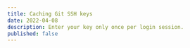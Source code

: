 ```yaml
---
title: Caching Git SSH keys
date: 2022-04-08
description: Enter your key only once per login session.
published: false
---
```

